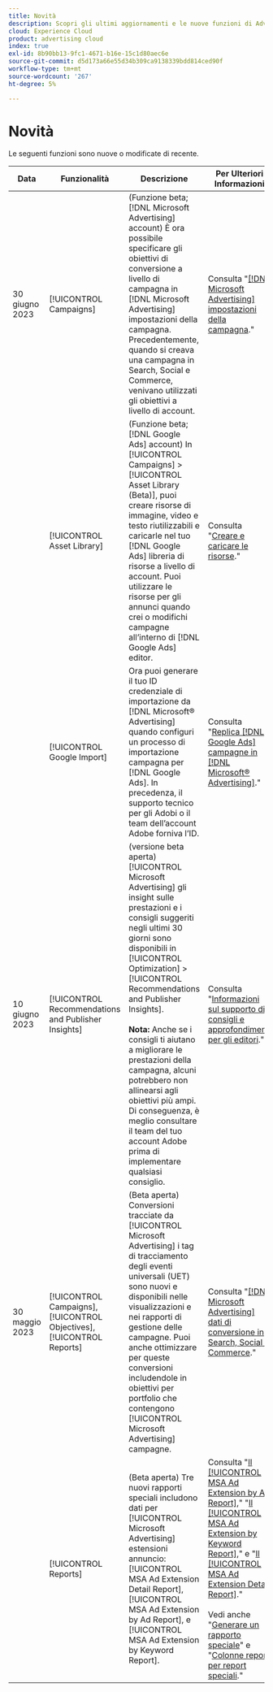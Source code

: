 ```yaml
---
title: Novità
description: Scopri gli ultimi aggiornamenti e le nuove funzioni di Advertising Search, Social e Commerce.
cloud: Experience Cloud
product: advertising cloud
index: true
exl-id: 8b90bb13-9fc1-4671-b16e-15c1d80aec6e
source-git-commit: d5d173a66e55d34b309ca9138339bdd814ced90f
workflow-type: tm+mt
source-wordcount: '267'
ht-degree: 5%

---
```


# Novità

Le seguenti funzioni sono nuove o modificate di recente.

| Data | Funzionalità | Descrizione | Per Ulteriori Informazioni |
| ---- | ------- | ----------- | -------------------- |
| 30 giugno 2023 | [!UICONTROL Campaigns] | (Funzione beta; [!DNL Microsoft Advertising] account) È ora possibile specificare gli obiettivi di conversione a livello di campagna in [!DNL Microsoft Advertising] impostazioni della campagna. Precedentemente, quando si creava una campagna in Search, Social e Commerce, venivano utilizzati gli obiettivi a livello di account. | Consulta &quot;[[!DNL Microsoft Advertising] impostazioni della campagna](/help/search-social-commerce/campaign-management/campaigns/campaign-settings-microsoft.md).&quot; |
| | [!UICONTROL Asset Library] | (Funzione beta; [!DNL Google Ads] account) In [!UICONTROL Campaigns] > [!UICONTROL Asset Library (Beta)], puoi creare risorse di immagine, video e testo riutilizzabili e caricarle nel tuo [!DNL Google Ads] libreria di risorse a livello di account. Puoi utilizzare le risorse per gli annunci quando crei o modifichi campagne all’interno di [!DNL Google Ads] editor. | Consulta &quot;[Creare e caricare le risorse](/help/search-social-commerce/campaign-management/asset-library/asset-create.md).&quot; |
| | [!UICONTROL Google Import] | Ora puoi generare il tuo ID credenziale di importazione da [!DNL Microsoft® Advertising] quando configuri un processo di importazione campagna per [!DNL Google Ads]. In precedenza, il supporto tecnico per gli Adobi o il team dell’account Adobe forniva l’ID. | Consulta &quot;[Replica [!DNL Google Ads] campagne in [!DNL Microsoft® Advertising]](/help/search-social-commerce/tools/google-campaign-replication-in-microsoft.md).&quot; |
| 10 giugno 2023 | [!UICONTROL Recommendations and Publisher Insights] | (versione beta aperta) [!UICONTROL Microsoft Advertising] gli insight sulle prestazioni e i consigli suggeriti negli ultimi 30 giorni sono disponibili in [!UICONTROL Optimization] > [!UICONTROL Recommendations and Publisher Insights].<br><br><b>Nota:</b> Anche se i consigli ti aiutano a migliorare le prestazioni della campagna, alcuni potrebbero non allinearsi agli obiettivi più ampi. Di conseguenza, è meglio consultare il team del tuo account Adobe prima di implementare qualsiasi consiglio. | Consulta &quot;[Informazioni sul supporto di consigli e approfondimenti per gli editori](/help/search-social-commerce/recommendations/recommendation-support.md).&quot; |
| 30 maggio 2023 | [!UICONTROL Campaigns], [!UICONTROL Objectives], [!UICONTROL Reports] | (Beta aperta) Conversioni tracciate da [!UICONTROL Microsoft Advertising] i tag di tracciamento degli eventi universali (UET) sono nuovi e disponibili nelle visualizzazioni e nei rapporti di gestione delle campagne. Puoi anche ottimizzare per queste conversioni includendole in obiettivi per portfolio che contengono [!UICONTROL Microsoft Advertising] campagne. | Consulta &quot;[[!DNL Microsoft Advertising] dati di conversione in Search, Social e Commerce](/help/search-social-commerce/campaign-management/introduction/microsoft-conversion-data.md).&quot; |
|  | [!UICONTROL Reports] | (Beta aperta) Tre nuovi rapporti speciali includono dati per [!UICONTROL Microsoft Advertising] estensioni annuncio: [!UICONTROL MSA Ad Extension Detail Report], [!UICONTROL MSA Ad Extension by Ad Report], e [!UICONTROL MSA Ad Extension by Keyword Report]. | Consulta &quot;[Il [!UICONTROL MSA Ad Extension by Ad Report]](/help/search-social-commerce/reports/management/specialty/msa-ad-extension-detail-report.md),&quot; &quot;[Il [!UICONTROL MSA Ad Extension by Keyword Report]](/help/search-social-commerce/reports/management/specialty/msa-ad-extension-by-keyword-report.md),&quot; e &quot;[Il [!UICONTROL MSA Ad Extension Detail Report]](/help/search-social-commerce/reports/management/specialty/msa-ad-extension-by-ad-report.md).&quot;<br><br>Vedi anche &quot;[Generare un rapporto speciale](/help/search-social-commerce/reports/management/specialty/specialty-report-generate.md)&quot; e &quot;[Colonne report per report speciali](/help/search-social-commerce/reports/management/specialty/specialty-report-columns.md).&quot; |
